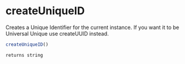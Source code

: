 # createUniqueID

Creates a Unique Identifier for the current instance. If you want it to be Universal Unique use createUUID instead.

```javascript
createUniqueID()
```

```javascript
returns string
```
